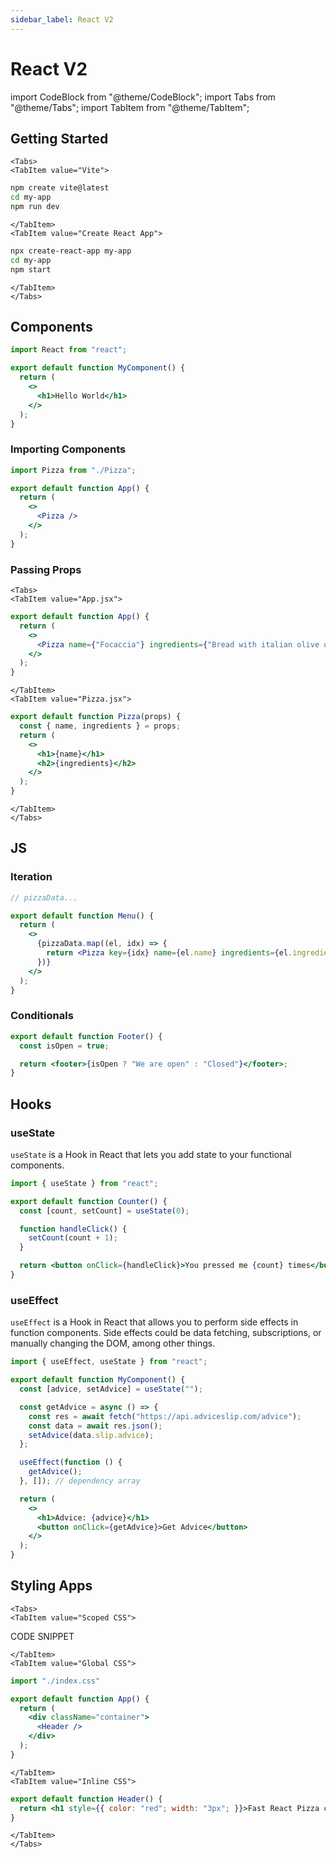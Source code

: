 ```yaml
---
sidebar_label: React V2
---
```


# React V2

import CodeBlock from "@theme/CodeBlock";
import Tabs from "@theme/Tabs";
import TabItem from "@theme/TabItem";

## Getting Started

```mdx-code-block
<Tabs>
<TabItem value="Vite">
```

```bash
npm create vite@latest
cd my-app
npm run dev
```

```mdx-code-block
</TabItem>
<TabItem value="Create React App">
```

```bash
npx create-react-app my-app
cd my-app
npm start
```

```mdx-code-block
</TabItem>
</Tabs>
```

## Components

```jsx
import React from "react";

export default function MyComponent() {
  return (
    <>
      <h1>Hello World</h1>
    </>
  );
}
```

### Importing Components

```jsx
import Pizza from "./Pizza";

export default function App() {
  return (
    <>
      <Pizza />
    </>
  );
}
```

### Passing Props

```mdx-code-block
<Tabs>
<TabItem value="App.jsx">
```

```jsx
export default function App() {
  return (
    <>
      <Pizza name={"Focaccia"} ingredients={"Bread with italian olive oil and rosemary"} />
    </>
  );
}
```

```mdx-code-block
</TabItem>
<TabItem value="Pizza.jsx">
```

```jsx
export default function Pizza(props) {
  const { name, ingredients } = props;
  return (
    <>
      <h1>{name}</h1>
      <h2>{ingredients}</h2>
    </>
  );
}
```

```mdx-code-block
</TabItem>
</Tabs>
```

## JS

### Iteration

```jsx
// pizzaData...

export default function Menu() {
  return (
    <>
      {pizzaData.map((el, idx) => {
        return <Pizza key={idx} name={el.name} ingredients={el.ingredients} />;
      })}
    </>
  );
}
```

### Conditionals

```jsx
export default function Footer() {
  const isOpen = true;

  return <footer>{isOpen ? "We are open" : "Closed"}</footer>;
}
```

## Hooks

### useState

`useState` is a Hook in React that lets you add state to your functional components.

```jsx
import { useState } from "react";

export default function Counter() {
  const [count, setCount] = useState(0);

  function handleClick() {
    setCount(count + 1);
  }

  return <button onClick={handleClick}>You pressed me {count} times</button>;
}
```

### useEffect

`useEffect` is a Hook in React that allows you to perform side effects in function components. Side effects could be data fetching, subscriptions, or manually changing the DOM, among other things.

```jsx
import { useEffect, useState } from "react";

export default function MyComponent() {
  const [advice, setAdvice] = useState("");

  const getAdvice = async () => {
    const res = await fetch("https://api.adviceslip.com/advice");
    const data = await res.json();
    setAdvice(data.slip.advice);
  };

  useEffect(function () {
    getAdvice();
  }, []); // dependency array

  return (
    <>
      <h1>Advice: {advice}</h1>
      <button onClick={getAdvice}>Get Advice</button>
    </>
  );
}
```

## Styling Apps


```mdx-code-block
<Tabs>
<TabItem value="Scoped CSS">
```

CODE SNIPPET

```mdx-code-block
</TabItem>
<TabItem value="Global CSS">
```
```jsx
import "./index.css"

export default function App() {
  return (
    <div className="container">
      <Header />
    </div>
  );
}
```


```mdx-code-block
</TabItem>
<TabItem value="Inline CSS">
```

```jsx
export default function Header() {
  return <h1 style={{ color: "red"; width: "3px"; }}>Fast React Pizza co.</h1>;
}
```

```mdx-code-block
</TabItem>
</Tabs>
```